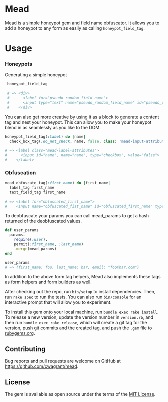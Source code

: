 # Mead

Mead is a simple honeypot gem and field name obfuscator.  It allows you to add a honeypot to any form as easily as calling `honeypot_field_tag`.

# Usage
### Honeypots
Generating a simple honeypot
```ruby
 honeypot_field_tag
  
 # => <div>
 #      <label for="pseudo_random_field_name">
 #      <input type="text" name="pseudo_random_field_name" id="pseudo_random_field_name">
 #    </div>
```

You can also get more creative by using it as a block to generate a content tag and nest your honeypot. This can allow you to make your honeypot blend in as seamlessly as you like to the DOM.
```ruby
honeypot_field_tag(:label) do |name|
  check_box_tag(:do_not_check, name, false, class: 'mead-input-attributes')
  
# => <label class="mead-label-attributes">
#      <input id="name", name="name", type="checkbox", value="false">
#    </label>
```

### Obfuscation
```ruby
mead_obfuscate_tag(:first_name) do |first_name|
  label_tag first_name
  text_field_tag first_name
  
# => <label for="obfuscated_first_name">
#    <input name="obfuscated_fist_name" id="obfuscated_first_name" type="text">
```

To deobfuscate your params you can call mead_params to get a hash returned of the deobfuscated values.

```ruby
def user_params
  params.
    require(:user).
    permit(:first_name, :last_name)
    .merge(mead_params)
end

user_params
# => {first_name: foo, last_name: bar, email: "foo@bar.com"}
```

In addition to the above form tag helpers, Mead also implements these tags as form helpers and form builders as well.




After checking out the repo, run `bin/setup` to install dependencies. Then, run `rake spec` to run the tests. You can also run `bin/console` for an interactive prompt that will allow you to experiment.

To install this gem onto your local machine, run `bundle exec rake install`. To release a new version, update the version number in `version.rb`, and then run `bundle exec rake release`, which will create a git tag for the version, push git commits and the created tag, and push the `.gem` file to [rubygems.org](https://rubygems.org).

## Contributing

Bug reports and pull requests are welcome on GitHub at https://github.com/cwagrant/mead.

## License

The gem is available as open source under the terms of the [MIT License](https://opensource.org/licenses/MIT).


